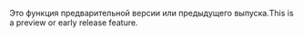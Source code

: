 <span data-ttu-id="32b2a-101">Это функция предварительной версии или предыдущего выпуска.</span><span class="sxs-lookup"><span data-stu-id="32b2a-101">This is a preview or early release feature.</span></span>